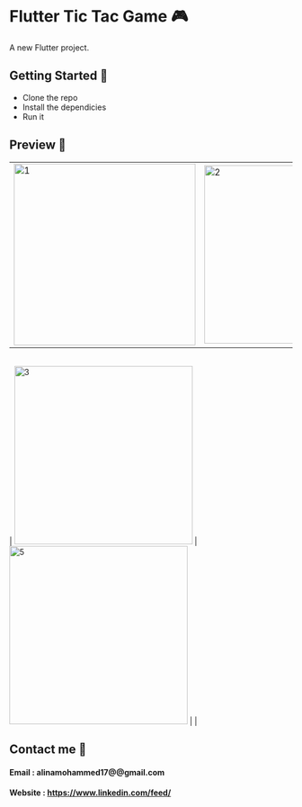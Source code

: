# Flutter Tic Tac Game 🎮 

A new Flutter project.


## Getting Started 🚀

- Clone the repo
- Install the dependicies
- Run it

## Preview 📸

|                                           |                                           |                                           |
| ----------------------------------------- | ----------------------------------------- | ----------------------------------------- |
| <img width="323" alt="1" src="https://user-images.githubusercontent.com/106480594/188867629-b4134f2d-0243-4081-8a83-6da8515b76f1.png" width="400"> | <img width="317" alt="2" src="https://user-images.githubusercontent.com/106480594/188868107-c01dd3bd-0775-44b8-9340-44f8ecb04742.png" width="400"> | <img width="317" alt="4" src="https://user-images.githubusercontent.com/106480594/188868287-207efa5a-32a4-4ff4-bb72-8e7c6f340435.png" width="400"> |




|                                           |                                           |                                           |
| ----------------------------------------- | ----------------------------------------- | ----------------------------------------- |
| 
<img width="317" alt="3" src="https://user-images.githubusercontent.com/106480594/188868370-db59eb7d-4d94-4a62-af67-19f76f132a99.png" width="400"> | <img width="317" alt="5" src="https://user-images.githubusercontent.com/106480594/188868455-d1ee42a3-0d88-4336-a1cd-7c07bcfb5489.png" width="400"> |                                           |


## Contact me 📧
#### Email :   alinamohammed17@@gmail.com
#### Website : https://www.linkedin.com/feed/
